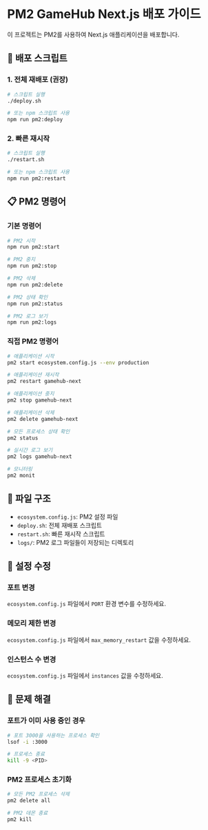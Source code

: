 # PM2 GameHub Next.js 배포 가이드

이 프로젝트는 PM2를 사용하여 Next.js 애플리케이션을 배포합니다.

## 🚀 배포 스크립트

### 1. 전체 재배포 (권장)
```bash
# 스크립트 실행
./deploy.sh

# 또는 npm 스크립트 사용
npm run pm2:deploy
```

### 2. 빠른 재시작
```bash
# 스크립트 실행
./restart.sh

# 또는 npm 스크립트 사용
npm run pm2:restart
```

## 📋 PM2 명령어

### 기본 명령어
```bash
# PM2 시작
npm run pm2:start

# PM2 중지
npm run pm2:stop

# PM2 삭제
npm run pm2:delete

# PM2 상태 확인
npm run pm2:status

# PM2 로그 보기
npm run pm2:logs
```

### 직접 PM2 명령어
```bash
# 애플리케이션 시작
pm2 start ecosystem.config.js --env production

# 애플리케이션 재시작
pm2 restart gamehub-next

# 애플리케이션 중지
pm2 stop gamehub-next

# 애플리케이션 삭제
pm2 delete gamehub-next

# 모든 프로세스 상태 확인
pm2 status

# 실시간 로그 보기
pm2 logs gamehub-next

# 모니터링
pm2 monit
```

## 📁 파일 구조

- `ecosystem.config.js`: PM2 설정 파일
- `deploy.sh`: 전체 재배포 스크립트
- `restart.sh`: 빠른 재시작 스크립트
- `logs/`: PM2 로그 파일들이 저장되는 디렉토리

## 🔧 설정 수정

### 포트 변경
`ecosystem.config.js` 파일에서 `PORT` 환경 변수를 수정하세요.

### 메모리 제한 변경
`ecosystem.config.js` 파일에서 `max_memory_restart` 값을 수정하세요.

### 인스턴스 수 변경
`ecosystem.config.js` 파일에서 `instances` 값을 수정하세요.

## 🐛 문제 해결

### 포트가 이미 사용 중인 경우
```bash
# 포트 3000을 사용하는 프로세스 확인
lsof -i :3000

# 프로세스 종료
kill -9 <PID>
```

### PM2 프로세스 초기화
```bash
# 모든 PM2 프로세스 삭제
pm2 delete all

# PM2 데몬 종료
pm2 kill
```
